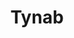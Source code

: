 ---
title: Tynab
github: https://github.com/Tynab
mode: dark
transition: 3s
archetype:
- Stats and Metrics
---